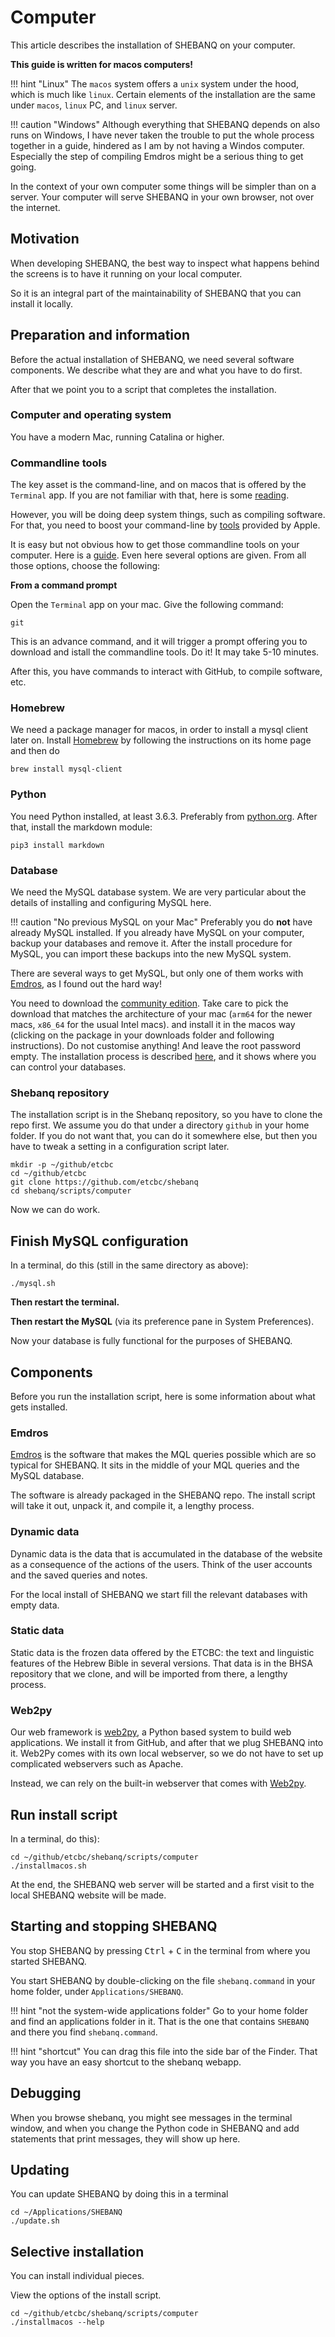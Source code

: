 # Computer

This article describes the installation of SHEBANQ
on your computer.

**This guide is written for macos computers!**

!!! hint "Linux"
    The `macos` system offers a `unix` system under the hood,
    which is much like `linux`.
    Certain elements of the installation are the same under
    `macos`, `linux` PC, and `linux` server.

!!! caution "Windows"
    Although everything that SHEBANQ depends on also runs on Windows,
    I have never taken the trouble to put the whole process
    together in a guide, hindered as I am by not having a 
    Windos computer.
    Especially the step of compiling Emdros might be a serious
    thing to get going.

In the context of your own computer some things will be simpler than on a server.
Your computer will serve SHEBANQ in your own browser, not over the internet.

## Motivation

When developing SHEBANQ, the best way to inspect what happens behind
the screens is to have it running on your local computer.

So it is an integral part of the maintainability of SHEBANQ that
you can install it locally.

## Preparation and information

Before the actual installation of SHEBANQ, we need several software components.
We describe what they are and what you have to do first.

After that we point you to a script that completes the installation.

### Computer and operating system

You have a modern Mac, running Catalina or higher.

### Commandline tools

The key asset is the command-line, and on macos that is offered by the
`Terminal` app.
If you are not familiar with that, here is some
[reading]({{appleCmdDoc}}).

However, you will be doing deep system things, such as compiling software.
For that, you need to boost your command-line by
[tools]({{appleCmd}}) provided by Apple.

It is easy but not obvious how to get those commandline tools on your computer.
Here is a [guide]({{apleCmdInstall}}).
Even here several options are given. From all those options, choose the following:

**From a command prompt**

Open the `Terminal` app on your mac.
Give the following command:

`git`

This is an advance command, and it will trigger a prompt offering you
to download and istall the commandline tools. Do it!
It may take 5-10 minutes.

After this, you have commands to interact with GitHub, to compile software, etc.

### Homebrew

We need a package manager for macos, in order to install a mysql client later on.
Install [Homebrew]({{homebrew}}) by following the instructions on its home page and
then do

```
brew install mysql-client
```

### Python

You need Python installed, at least 3.6.3.
Preferably from [python.org]({{python}}).
After that, install the markdown module:

```
pip3 install markdown
```

### Database

We need the MySQL database system.
We are very particular about the details of installing and configuring
MySQL here.

!!! caution "No previous MySQL on your Mac"
    Preferably you do **not** have already MySQL installed.
    If you already have MySQL on your computer,
    backup your databases and remove it.
    After the install procedure for MySQL,
    you can import these backups into the new MySQL system.

There are several ways to get MySQL, but only one of them works with
[Emdros]({{emdros}}), as I found out the hard way!

You need to download the [community edition]({{mysql}}).
Take care to pick the download that matches the architecture of your mac
(`arm64` for the newer macs, `x86_64` for the usual Intel macs).
and install it in the macos way (clicking on the package in your
downloads folder and following instructions).
Do not customise anything! And leave the root password empty.
The installation process is described [here]({{mysqlInstall}}),
and it shows where you can control your databases.

### Shebanq repository

The installation script is in the Shebanq repository, so you have to
clone the repo first.
We assume you do that under a directory `github` in your home folder.
If you do not want that, you can do it somewhere else,
but then you have to tweak a setting in a configuration script later.

```
mkdir -p ~/github/etcbc
cd ~/github/etcbc
git clone https://github.com/etcbc/shebanq
cd shebanq/scripts/computer
```

Now we can do work.

## Finish MySQL configuration

In a terminal, do this (still in the same directory as above):

```
./mysql.sh
```

**Then restart the terminal.**

**Then restart the MySQL** (via its preference pane in System Preferences).

Now your database is fully functional for the purposes of SHEBANQ.

## Components

Before you run the installation script, here is some information
about what gets installed.

### Emdros

[Emdros]({{emdros}}) is the software that makes the MQL queries
possible which are so typical for SHEBANQ.
It sits in the middle of your MQL queries and the MySQL database.

The software is already packaged in the SHEBANQ repo.
The install script will take it out, unpack it, and compile it,
a lengthy process.

### Dynamic data

Dynamic data is the data that is accumulated in the database of the website
as a consequence of the actions of the users.
Think of the user accounts and the saved queries and notes.

For the local install of SHEBANQ we start fill the relevant
databases with empty data.

### Static data

Static data is the frozen data offered by the ETCBC: the text and linguistic
features of the Hebrew Bible in several versions.
That data is in the BHSA repository that we clone, and will be imported
from there, a lengthy process.

### Web2py

Our web framework is [web2py]({{web2py}}), a Python based system
to build web applications.
We install it from GitHub, and after that we plug SHEBANQ into it.
Web2Py comes with its own local webserver, so we do not have to set up 
complicated webservers such as Apache.

Instead, we can rely on the built-in webserver that comes with 
[Web2py]({{web2py}}).

## Run install script

In a terminal, do this):

```
cd ~/github/etcbc/shebanq/scripts/computer
./installmacos.sh
```

At the end, the SHEBANQ web server will be started and a first visit to the local
SHEBANQ website will be made.

## Starting and stopping SHEBANQ

You stop SHEBANQ by pressing <kbd>Ctrl</kbd> + <kbd>C</kbd> in the
terminal from where you started SHEBANQ.

You start SHEBANQ by double-clicking on the file `shebanq.command`
in your home folder, under `Applications/SHEBANQ`.

!!! hint "not the system-wide applications folder"
    Go to your home folder and find an applications folder in it.
    That is the one that contains `SHEBANQ` and there you find `shebanq.command`. 

!!! hint "shortcut"
    You can drag this file into the side bar of the Finder.
    That way you have an easy shortcut to the shebanq webapp.

## Debugging

When you browse shebanq, you might see messages in the terminal window,
and when you change the Python code in SHEBANQ and add statements that print
messages, they will show up here.

## Updating

You can update SHEBANQ by doing this in a terminal

```
cd ~/Applications/SHEBANQ
./update.sh
```

## Selective installation

You can install individual pieces.

View the options of the install script.

```
cd ~/github/etcbc/shebanq/scripts/computer
./installmacos --help
```
